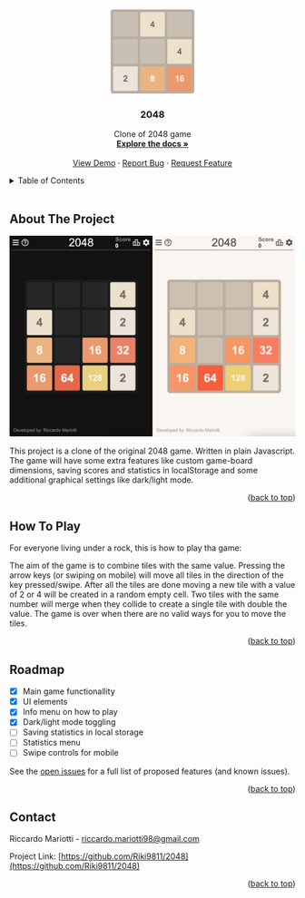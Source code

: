 <div id="top"></div>

<!-- PROJECT LOGO -->
<br />
<div align="center">
  <a href="https://github.com/Riki9811/2048">
    <img src="images/logo.png" alt="Logo" height="150">
  </a>

<h3 align="center">2048</h3>

  <p align="center">
    Clone of 2048 game
    <br />
    <a href="https://github.com/Riki9811/2048"><strong>Explore the docs »</strong></a>
    <br />
    <br />
    <a href="https://github.com/Riki9811/2048">View Demo</a>
    ·
    <a href="https://github.com/Riki9811/2048/issues">Report Bug</a>
    ·
    <a href="https://github.com/Riki9811/2048/issues">Request Feature</a>
  </p>
</div>

<!-- TABLE OF CONTENTS -->
<details>
  <summary>Table of Contents</summary>
  <ol>
    <li>
      <a href="#about-the-project">About The Project</a>
    </li>
    <li><a href="#how-to-play">How To Play</a></li>
    <li><a href="#roadmap">Roadmap</a></li>
    <li><a href="#contact">Contact</a></li>
  </ol>
</details>
<br />

<!-- ABOUT THE PROJECT -->

## About The Project

[![2048 Screen Shot][product-screenshot]](https://example.com)

This project is a clone of the original 2048 game. Written in plain Javascript. The game will have some extra features like custom game-board dimensions, saving scores and statistics in localStorage and some additional graphical settings like dark/light mode.

<p align="right">(<a href="#top">back to top</a>)</p>

<!-- HOW TO PLAY -->

## How To Play

For everyone living under a rock, this is how to play tha game:

The aim of the game is to combine tiles with the same value.
Pressing the arrow keys (or swiping on mobile) will move all tiles in the direction of the key pressed/swipe. After all the tiles are done moving a new tile with a value of 2 or 4 will be created in a random empty cell. Two tiles with the same number will merge when they collide to create a single tile with double the value.
The game is over when there are no valid ways for you to move the tiles.

<p align="right">(<a href="#top">back to top</a>)</p>

<!-- ROADMAP -->

## Roadmap

-   [x] Main game functionallity
-   [x] UI elements
-   [x] Info menu on how to play
-   [x] Dark/light mode toggling
-   [ ] Saving statistics in local storage
-   [ ] Statistics menu
-   [ ] Swipe controls for mobile

See the [open issues](https://github.com/Riki9811/2048/issues) for a full list of proposed features (and known issues).

<p align="right">(<a href="#top">back to top</a>)</p>

<!-- CONTACT -->

## Contact

Riccardo Mariotti - riccardo.mariotti98@gmail.com

Project Link: [https://github.com/Riki9811/2048](https://github.com/Riki9811/2048)

<p align="right">(<a href="#top">back to top</a>)</p>

[product-screenshot]: images/screenshot.png
